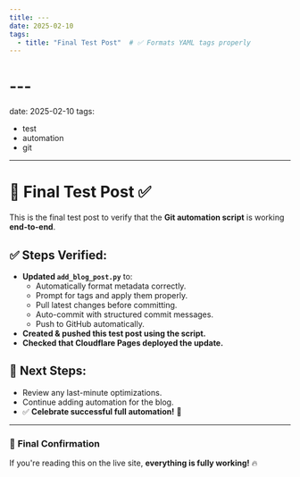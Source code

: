 ```yaml
---
title: ---
date: 2025-02-10
tags:
  - title: "Final Test Post"  # ✅ Formats YAML tags properly
---
```


# ---

date: 2025-02-10
tags:
  - test
  - automation
  - git
---

# 🚀 Final Test Post ✅

This is the final test post to verify that the **Git automation script** is working **end-to-end**.

## ✅ Steps Verified:
- **Updated `add_blog_post.py`** to:
  - Automatically format metadata correctly.
  - Prompt for tags and apply them properly.
  - Pull latest changes before committing.
  - Auto-commit with structured commit messages.
  - Push to GitHub automatically.
- **Created & pushed this test post using the script.**
- **Checked that Cloudflare Pages deployed the update.**

## 🔄 Next Steps:
- Review any last-minute optimizations.
- Continue adding automation for the blog.
- ✅ **Celebrate successful full automation!** 🎉

---

### 🚀 **Final Confirmation**
If you're reading this on the live site, **everything is fully working!** 🔥
